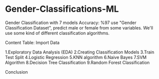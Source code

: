 # Gender-Classifications-ML
Gender Classification with 7 models Accuracy: %97
use "Gender Classification Dataset", predict male or female from some variables. We'll use some kind of different classification algorithms.

Content Table:
Import Data

1.Exploratory Data Analysis (EDA)
2.Creating Classification Models
3.Train Test Split
4.Logistic Regression
5.KNN algorithm
6.Naive Bayes
7.SVM Algorithm
8.Decision Tree Classification
9.Random Forest Classification

Conclusion
